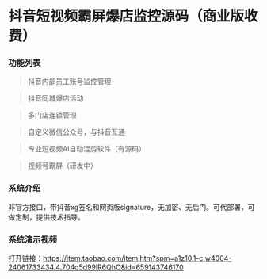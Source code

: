 # 抖音短视频霸屏爆店监控源码（商业版收费）

### 功能列表

> 抖音内部员工账号监控管理

> 抖音同城爆店活动

> 多门店连锁管理

> 自定义微信公众号，与抖音互通

> 专业短视频AI自动混剪软件（有源码）

> 视频号霸屏（研发中）

### 系统介绍

非官方接口，带抖音xg签名和网页版signature，无加密、无后门。可代部署，可做定制，提供技术指导。

### 系统演示视频

打开链接：<a href="https://item.taobao.com/item.htm?spm=a1z10.1-c.w4004-24061733434.4.704d5d99lR6QhO&id=659143746170">https://item.taobao.com/item.htm?spm=a1z10.1-c.w4004-24061733434.4.704d5d99lR6QhO&id=659143746170</a>
